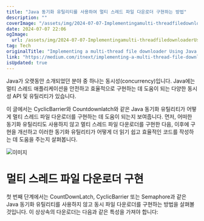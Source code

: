 ```yaml
---
title: "Java 동기화 유틸리티를 사용하여 멀티 스레드 파일 다운로더 구현하는 방법"
description: ""
coverImage: "/assets/img/2024-07-07-Implementingamulti-threadfiledownloaderUsingJavasynchronizationutilities_0.png"
date: 2024-07-07 22:06
ogImage:
  url: /assets/img/2024-07-07-Implementingamulti-threadfiledownloaderUsingJavasynchronizationutilities_0.png
tag: Tech
originalTitle: "Implementing a multi-thread file downloader Using Java synchronization utilities"
link: "https://medium.com/itnext/implementing-a-multi-thread-file-downloader-using-java-synchronization-utilities-10a097feb47c"
isUpdated: true
---
```


Java가 오랫동안 소개되었던 분야 중 하나는 동시성(concurrency)입니다. Java에는 멀티 스레드 애플리케이션을 안전하고 효율적으로 구현하는 데 도움이 되는 다양한 동시성 API 및 유틸리티가 있습니다.

이 글에서는 CyclicBarrier와 Countdownlatch와 같은 Java 동기화 유틸리티가 어떻게 멀티 스레드 파일 다운로더를 구현하는 데 도움이 되는지 보여줍니다. 먼저, 어떠한 동기화 유틸리티도 사용하지 않고 멀티 스레드 파일 다운로더를 구현한 다음, 이후에 구현을 개선하고 이러한 동기화 유틸리티가 어떻게 더 읽기 쉽고 효율적인 코드를 작성하는 데 도움을 주는지 살펴봅니다.

![이미지](/assets/img/2024-07-07-Implementingamulti-threadfiledownloaderUsingJavasynchronizationutilities_0.png)

# 멀티 스레드 파일 다운로더 구현

<!-- seedividend - 사각형 -->

<ins class="adsbygoogle"
     style="display:block"
     data-ad-client="ca-pub-4877378276818686"
     data-ad-slot="1898504329"
     data-ad-format="auto"
     data-full-width-responsive="true"></ins>

<script>
     (adsbygoogle = window.adsbygoogle || []).push({});
</script>

첫 번째 단계에서는 CountDownLatch, CyclicBarrier 또는 Semaphore과 같은 Java 동기화 유틸리티를 사용하지 않고 동시 파일 다운로더를 구현하는 방법을 살펴볼 것입니다. 이 상상속의 다운로더는 다음과 같은 특성을 가져야 합니다:
